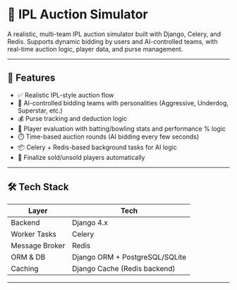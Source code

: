 # 🏏 IPL Auction Simulator

A realistic, multi-team IPL auction simulator built with Django, Celery, and Redis. Supports dynamic bidding by users and AI-controlled teams, with real-time auction logic, player data, and purse management.

---

## 🚀 Features

- ✅ Realistic IPL-style auction flow
- 🤖 AI-controlled bidding teams with personalities (Aggressive, Underdog, Superstar, etc.)
- 💰 Purse tracking and deduction logic
- 🧠 Player evaluation with batting/bowling stats and performance % logic
- ⏱️ Time-based auction rounds (AI bidding every few seconds)
- 📦 Celery + Redis-based background tasks for AI logic
- 🧾 Finalize sold/unsold players automatically

---

## 🛠️ Tech Stack

| Layer         | Tech                             |
|---------------|----------------------------------|
| Backend       | Django 4.x                       |
| Worker Tasks  | Celery                           |
| Message Broker| Redis                            |
| ORM & DB      | Django ORM + PostgreSQL/SQLite   |
| Caching       | Django Cache (Redis backend)     |

---
